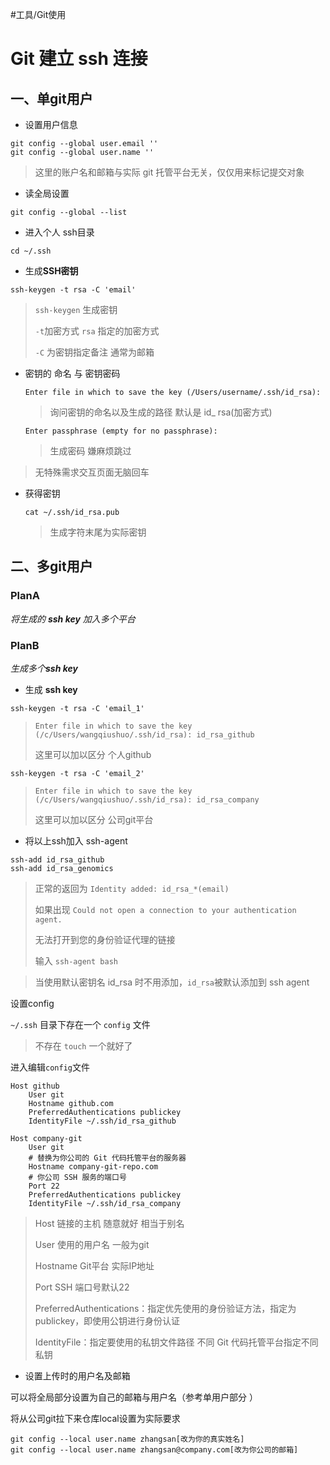 #工具/Git使用
# Git 建立 ssh 连接

## 一、单git用户

- 设置用户信息

```
git config --global user.email ''
git config --global user.name ''
```

> 这里的账户名和邮箱与实际 git 托管平台无关，仅仅用来标记提交对象

- 读全局设置

```
git config --global --list
```

- 进入个人 ssh目录

```
cd ~/.ssh
```

- 生成**SSH密钥**

```
ssh-keygen -t rsa -C 'email'
```

>   `ssh-keygen` 生成密钥 
>
> `-t`加密方式    `rsa` 指定的加密方式
>
> `-C` 为密钥指定备注 通常为邮箱

* 密钥的 命名 与 密钥密码

  ```
  Enter file in which to save the key (/Users/username/.ssh/id_rsa):
  ```

  > 询问密钥的命名以及生成的路径 默认是 id_ rsa(加密方式)

  ```
  Enter passphrase (empty for no passphrase):
  ```

  > 生成密码 嫌麻烦跳过

> 无特殊需求交互页面无脑回车 

* 获得密钥

  ```
  cat ~/.ssh/id_rsa.pub
  ```

  > 生成字符末尾为实际密钥

## 二、多git用户

### PlanA

*将生成的 **ssh key** 加入多个平台*

### PlanB  

_生成多个**ssh key**_

* 生成 **ssh key**

```
ssh-keygen -t rsa -C 'email_1'
```

> ```
> Enter file in which to save the key (/c/Users/wangqiushuo/.ssh/id_rsa): id_rsa_github
> ```
>
> 这里可以加以区分 个人github

```
ssh-keygen -t rsa -C 'email_2'
```

> ```
> Enter file in which to save the key (/c/Users/wangqiushuo/.ssh/id_rsa): id_rsa_company
> ```
>
> 这里可以加以区分  公司git平台

* 将以上ssh加入 ssh-agent

```
ssh-add id_rsa_github
ssh-add id_rsa_genomics
```

> 正常的返回为 `Identity added: id_rsa_*(email)`
>
> 如果出现 `Could not open a connection to your authentication agent.`
>
> 无法打开到您的身份验证代理的链接
>
> 输入 `ssh-agent bash`

> 当使用默认密钥名 id_rsa 时不用添加，`id_rsa`被默认添加到 ssh agent

设置config

`~/.ssh` 目录下存在一个 `config` 文件 

> 不存在 `touch` 一个就好了

进入编辑`config`文件

```
Host github
    User git
    Hostname github.com
    PreferredAuthentications publickey
    IdentityFile ~/.ssh/id_rsa_github

Host company-git
    User git
    # 替换为你公司的 Git 代码托管平台的服务器
    Hostname company-git-repo.com
    # 你公司 SSH 服务的端口号
    Port 22
    PreferredAuthentications publickey
    IdentityFile ~/.ssh/id_rsa_company
```

>Host 链接的主机 随意就好 相当于别名
>
>User 使用的用户名 一般为git
>
>Hostname Git平台 实际IP地址
>
>Port SSH 端口号默认22
>
>PreferredAuthentications：指定优先使用的身份验证方法，指定为publickey，即使用公钥进行身份认证
>
>IdentityFile：指定要使用的私钥文件路径 不同 Git 代码托管平台指定不同私钥

* 设置上传时的用户名及邮箱

可以将全局部分设置为自己的邮箱与用户名（参考单用户部分 ）

将从公司git拉下来仓库local设置为实际要求

```
git config --local user.name zhangsan[改为你的真实姓名]
git config --local user.name zhangsan@company.com[改为你公司的邮箱]
```



